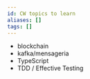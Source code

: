 ```yaml
---
id: CW topics to learn
aliases: []
tags: []
---
```


- blockchain
- kafka/mensageria
- TypeScript 
- TDD / Effective Testing

